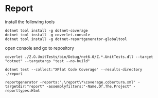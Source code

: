 # Report

install the following tools

```
dotnet tool install -g dotnet-coverage
dotnet tool install -g coverlet.console
dotnet tool install -g dotnet-reportgenerator-globaltool
```

open console and go to repository 

```coverlet ./Z.O.UnitTests/bin/Debug/net6.0/Z.*.UnitTests.dll --target "dotnet" --targetargs "test --no-build"```

```dotnet test --collect:"XPlat Code Coverage" --results-directory ./report```

```reportgenerator -reports:".\report\*\coverage.cobertura.xml" -targetdir:"report" -assemblyfilters:"-Name.Of.The.Project" -reporttypes:Html```
